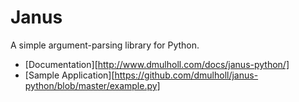 # Janus

A simple argument-parsing library for Python.

* [Documentation][http://www.dmulholl.com/docs/janus-python/]
* [Sample Application][https://github.com/dmulholl/janus-python/blob/master/example.py]

